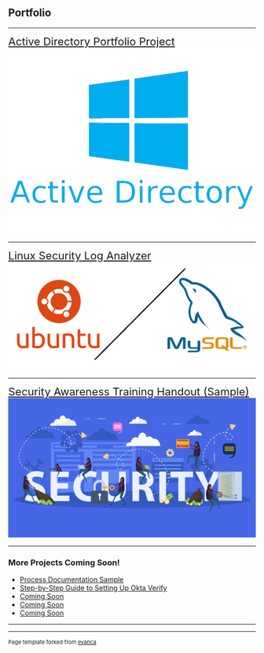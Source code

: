 ## Portfolio

---

<a href="https://docs.google.com/document/d/1LjVmpAgmeowX52kBEeOwCJLxqr1QInc3Cn0AEELo3-s/edit?usp=sharing" 
   style="font-size: 22px;">Active Directory Portfolio Project</a>
<img src="images/pngegg.png?raw=true"/>

---

<a href="https://docs.google.com/document/d/1UdVyBnYTtRnjcFpQCMOaPEWzdCpAUjLeiq4Y6-EZRTU/edit?usp=sharing" 
   style="font-size: 22px;">Linux Security Log Analyzer</a>
<img src="images/ubuntu_mysql.png?raw=true"/>

---

<a href="/portfolio/pdf/SEC.pdf" style="font-size: 22px;">Security Awareness Training Handout (Sample)</a>
<img src="images/security_stock_photo.jpg?raw=true"/>

---

### More Projects Coming Soon!

- [Process Documentation Sample](/pdf/PortProj1.pdf)
- [Step-by-Step Guide to Setting Up Okta Verify](/pdf/MFA.pdf)
- [Coming Soon](http://example.com/)
- [Coming Soon](http://example.com/)
- [Coming Soon](http://example.com/)

---




---
<p style="font-size:11px">Page template forked from <a href="https://github.com/evanca/quick-portfolio">evanca</a></p>
<!-- Remove above link if you don't want to attibute -->
